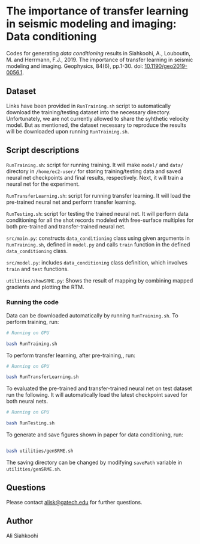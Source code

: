 # The importance of transfer learning in seismic modeling and imaging: Data conditioning

Codes for generating _data conditioning_ results in Siahkoohi, A., Louboutin, M. and Herrmann, F.J., 2019. The importance of transfer learning in seismic modeling and imaging. Geophysics, 84(6), pp.1-30.  doi: [10.1190/geo2019-0056.1](https://doi.org/10.1190/geo2019-0056.1).

## Dataset

Links have been provided in `RunTraining.sh` script to automatically download the training/testing dataset into the necessary directory. Unfortunately, we are not currently allowed to share the syhthetic velocity model. But as mentioned, the dataset necessary to reproduce the results will be downloaded upon running `RunTraining.sh`\.

## Script descriptions

`RunTraining.sh`\: script for running training. It will make `model/` and `data/` directory in `/home/ec2-user/` for storing training/testing data and saved neural net checkpoints and final results, respectively. Next, it will train a neural net for the experiment.

`RunTransferLearning.sh`\: script for running transfer learning. It will load the pre-trained neural net and perform transfer learning.

`RunTesting.sh`\: script for testing the trained neural net. It will perform data conditioning for all the shot records modeled with free-surface multiples for both pre-trained and transfer-trained neural net.

`src/main.py`\: constructs `data_conditioning` class using given arguments in `RunTraining.sh`\, defined in `model.py` and calls `train` function in the defined  `data_conditioning` class.

`src/model.py`: includes `data_conditioning` class definition, which involves `train` and `test` functions.

`utilities/showSRME.py`\: Shows the result of mapping by combining mapped gradients and plotting the RTM.


### Running the code


Data can be downloaded automatically by running `RunTraining.sh`\. To perform training, run:

```bash
# Running on GPU

bash RunTraining.sh

```


To perform transfer learning, after pre-training,, run:

```bash
# Running on GPU

bash RunTransferLearning.sh

```


To evaluated the pre-trained and transfer-trained neural net on test dataset run the following. It will automatically load the latest checkpoint saved for both neural nets.

```bash
# Running on GPU

bash RunTesting.sh

```


To generate and save figures shown in paper for data conditioning, run:

```bash

bash utilities/genSRME.sh

```


The saving directory can be changed by modifying `savePath` variable in `utilities/genSRME.sh`\.


## Questions

Please contact alisk@gatech.edu for further questions.


## Author

Ali Siahkoohi
